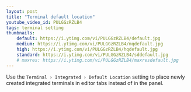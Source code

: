 ```yaml
---
layout: post
title: "Terminal default location"
youtube_video_id: PULGGzRZLB4
tags: terminal setting
thumbnails:
    default: https://i.ytimg.com/vi/PULGGzRZLB4/default.jpg
    medium: https://i.ytimg.com/vi/PULGGzRZLB4/mqdefault.jpg
    high: https://i.ytimg.com/vi/PULGGzRZLB4/hqdefault.jpg
    standard: https://i.ytimg.com/vi/PULGGzRZLB4/sddefault.jpg
    # maxres: https://i.ytimg.com/vi/PULGGzRZLB4/maxresdefault.jpg
---
```


Use the `Terminal › Integrated › Default Location` setting to place newly created integrated terminals in editor tabs instead of in the panel.
